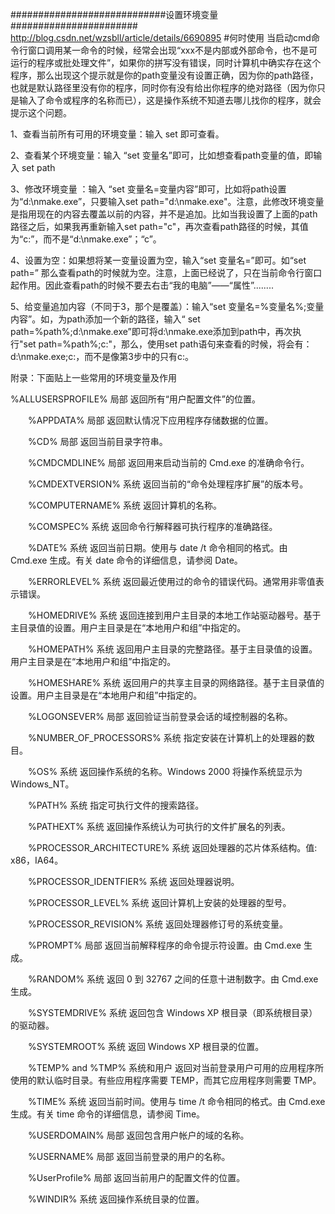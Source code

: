 
############################设置环境变量#######################
http://blog.csdn.net/wzsbll/article/details/6690895
#何时使用
    当启动cmd命令行窗口调用某一命令的时候，经常会出现“xxx不是内部或外部命令，也不是可运行的程序或批处理文件”，如果你的拼写没有错误，同时计算机中确实存在这个程序，那么出现这个提示就是你的path变量没有设置正确，因为你的path路径，也就是默认路径里没有你的程序，同时你有没有给出你程序的绝对路径（因为你只是输入了命令或程序的名称而已），这是操作系统不知道去哪儿找你的程序，就会提示这个问题。

1、查看当前所有可用的环境变量：输入 set 即可查看。

2、查看某个环境变量：输入 “set 变量名”即可，比如想查看path变量的值，即输入 set path

3、修改环境变量 ：输入 “set 变量名=变量内容”即可，比如将path设置为“d:\nmake.exe”，只要输入set path="d:\nmake.exe"。注意，此修改环境变量是指用现在的内容去覆盖以前的内容，并不是追加。比如当我设置了上面的path路径之后，如果我再重新输入set path="c"，再次查看path路径的时候，其值为“c:”，而不是“d:\nmake.exe”；“c”。

4、设置为空：如果想将某一变量设置为空，输入“set 变量名=”即可。如“set path=” 那么查看path的时候就为空。注意，上面已经说了，只在当前命令行窗口起作用。因此查看path的时候不要去右击“我的电脑”——“属性”........

5、给变量追加内容（不同于3，那个是覆盖）：输入“set 变量名=%变量名%;变量内容”。如，为path添加一个新的路径，输入“ set path=%path%;d:\nmake.exe”即可将d:\nmake.exe添加到path中，再次执行"set path=%path%;c:"，那么，使用set path语句来查看的时候，将会有：d:\nmake.exe;c:，而不是像第3步中的只有c:。

附录：下面贴上一些常用的环境变量及作用

%ALLUSERSPROFILE% 局部 返回所有“用户配置文件”的位置。

　　%APPDATA% 局部 返回默认情况下应用程序存储数据的位置。

　　%CD% 局部 返回当前目录字符串。

　　%CMDCMDLINE% 局部 返回用来启动当前的 Cmd.exe 的准确命令行。

　　%CMDEXTVERSION% 系统 返回当前的“命令处理程序扩展”的版本号。

　　%COMPUTERNAME% 系统 返回计算机的名称。

　　%COMSPEC% 系统 返回命令行解释器可执行程序的准确路径。

　　%DATE% 系统 返回当前日期。使用与 date /t 命令相同的格式。由 Cmd.exe 生成。有关 date 命令的详细信息，请参阅 Date。

　　%ERRORLEVEL% 系统 返回最近使用过的命令的错误代码。通常用非零值表示错误。

　　%HOMEDRIVE% 系统 返回连接到用户主目录的本地工作站驱动器号。基于主目录值的设置。用户主目录是在“本地用户和组”中指定的。

　　%HOMEPATH% 系统 返回用户主目录的完整路径。基于主目录值的设置。用户主目录是在“本地用户和组”中指定的。

　　%HOMESHARE% 系统 返回用户的共享主目录的网络路径。基于主目录值的设置。用户主目录是在“本地用户和组”中指定的。

　　%LOGONSEVER% 局部 返回验证当前登录会话的域控制器的名称。

　　%NUMBER_OF_PROCESSORS% 系统 指定安装在计算机上的处理器的数目。

　　%OS% 系统 返回操作系统的名称。Windows 2000 将操作系统显示为 Windows_NT。

　　%PATH% 系统 指定可执行文件的搜索路径。

　　%PATHEXT% 系统 返回操作系统认为可执行的文件扩展名的列表。

　　%PROCESSOR_ARCHITECTURE% 系统 返回处理器的芯片体系结构。值: x86，IA64。

　　%PROCESSOR_IDENTFIER% 系统 返回处理器说明。

　　%PROCESSOR_LEVEL% 系统 返回计算机上安装的处理器的型号。

　　%PROCESSOR_REVISION% 系统 返回处理器修订号的系统变量。

　　%PROMPT% 局部 返回当前解释程序的命令提示符设置。由 Cmd.exe 生成。

　　%RANDOM% 系统 返回 0 到 32767 之间的任意十进制数字。由 Cmd.exe 生成。

　　%SYSTEMDRIVE% 系统 返回包含 Windows XP 根目录（即系统根目录）的驱动器。

　　%SYSTEMROOT% 系统 返回 Windows XP 根目录的位置。

　　%TEMP% and %TMP% 系统和用户 返回对当前登录用户可用的应用程序所使用的默认临时目录。有些应用程序需要 TEMP，而其它应用程序则需要 TMP。

　　%TIME% 系统 返回当前时间。使用与 time /t 命令相同的格式。由 Cmd.exe 生成。有关 time 命令的详细信息，请参阅 Time。

　　%USERDOMAIN% 局部 返回包含用户帐户的域的名称。

　　%USERNAME% 局部 返回当前登录的用户的名称。

　　%UserProfile% 局部 返回当前用户的配置文件的位置。

　　%WINDIR% 系统 返回操作系统目录的位置。